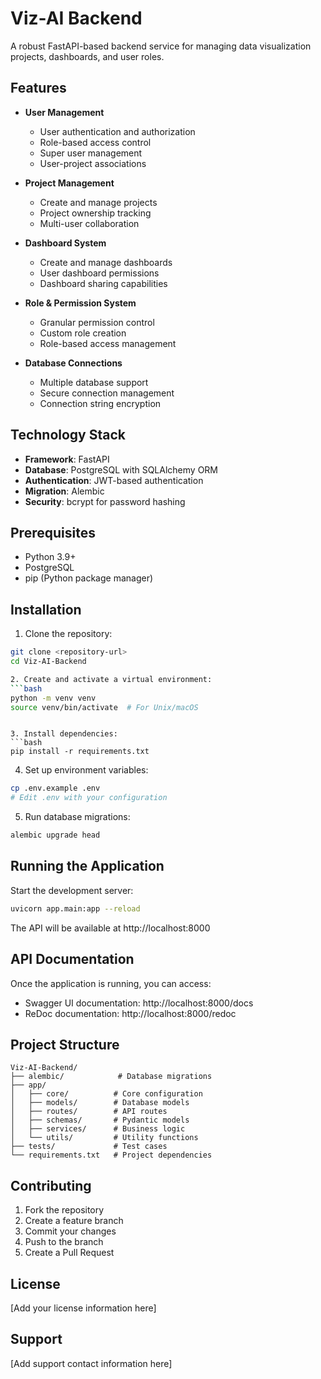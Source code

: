 # Viz-AI Backend

A robust FastAPI-based backend service for managing data visualization projects, dashboards, and user roles.

## Features

- **User Management**
  - User authentication and authorization
  - Role-based access control
  - Super user management
  - User-project associations

- **Project Management**
  - Create and manage projects
  - Project ownership tracking
  - Multi-user collaboration

- **Dashboard System**
  - Create and manage dashboards
  - User dashboard permissions
  - Dashboard sharing capabilities

- **Role & Permission System**
  - Granular permission control
  - Custom role creation
  - Role-based access management

- **Database Connections**
  - Multiple database support
  - Secure connection management
  - Connection string encryption

## Technology Stack

- **Framework**: FastAPI
- **Database**: PostgreSQL with SQLAlchemy ORM
- **Authentication**: JWT-based authentication
- **Migration**: Alembic
- **Security**: bcrypt for password hashing

## Prerequisites

- Python 3.9+
- PostgreSQL
- pip (Python package manager)

## Installation

1. Clone the repository:
```bash
git clone <repository-url>
cd Viz-AI-Backend

2. Create and activate a virtual environment:
```bash
python -m venv venv
source venv/bin/activate  # For Unix/macOS
 ```
```

3. Install dependencies:
```bash
pip install -r requirements.txt
 ```

4. Set up environment variables:
```bash
cp .env.example .env
# Edit .env with your configuration
 ```

5. Run database migrations:
```bash
alembic upgrade head
 ```

## Running the Application
Start the development server:

```bash
uvicorn app.main:app --reload
 ```

The API will be available at http://localhost:8000

## API Documentation
Once the application is running, you can access:

- Swagger UI documentation: http://localhost:8000/docs
- ReDoc documentation: http://localhost:8000/redoc
## Project Structure
```plaintext
Viz-AI-Backend/
├── alembic/            # Database migrations
├── app/
│   ├── core/          # Core configuration
│   ├── models/        # Database models
│   ├── routes/        # API routes
│   ├── schemas/       # Pydantic models
│   ├── services/      # Business logic
│   └── utils/         # Utility functions
├── tests/             # Test cases
└── requirements.txt   # Project dependencies
 ```

## Contributing
1. Fork the repository
2. Create a feature branch
3. Commit your changes
4. Push to the branch
5. Create a Pull Request
## License
[Add your license information here]

## Support
[Add support contact information here]